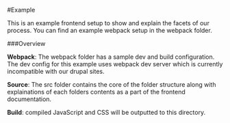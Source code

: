 #Example

This is an example frontend setup to show and explain the facets of our process. You can find
an example webpack setup in the webpack folder.

###Overview

**Webpack**: The webpack folder has a sample dev and build configuration. The dev config for this
example uses webpack dev server which is currently incompatible with our drupal sites.

**Source**: The src folder contains the core of the folder structure along with explainations of
each folders contents as a part of the frontend documentation.

**Build**: compiled JavaScript and CSS will be outputted to this directory.
